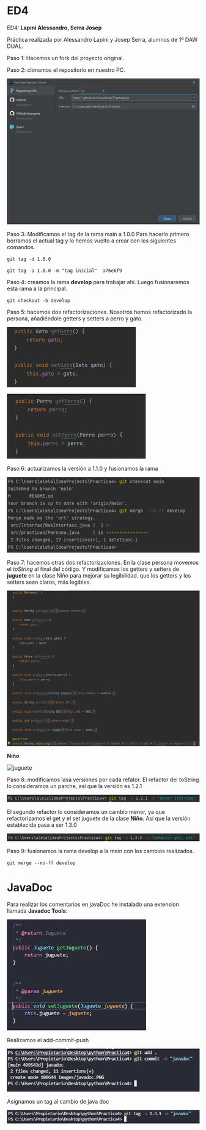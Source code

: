 # ED4 
ED4: **Lapini Alessandro, Serra Josep** 

Práctica realizada por Alessandro Lapini y Josep Serra, alumnos de 1º DAW DUAL.

Paso 1: Hacemos un fork del proyecto original.

Paso 2: clonamos el repositorio en nuestro PC.

![Segundo paso](./images/gitclone.png)

Paso 3: Modificamos el tag de la rama main a 1.0.0
Para hacerlo primero borramos el actual tag y lo hemos vuelto a crear con los siguientes comandos.
``` 
git tag -d 1.0.0
```
``` 
git tag -a 1.0.0 -m "tag inicial"  a76e6f9 
```

Paso 4: creamos la rama **develop** para trabajar ahí. Luego fusionaremos esta rama a la principal.

``` 
git checkout -b develop
```

Paso 5: hacemos dos refactorizaciones. Nosotros hemos refactorizado la persona, añadiéndole getters y setters a perro y gato.

![gato](./images/gato.png)

![perro](./images/perro.png)

Paso 6: actualizamos la versión a 1.1.0 y fusionamos la rama


![merge](./images/gitmerge1.png)

Paso 7: hacemos otras dos refactorizaciones. En la clase persona movemos el *toString* al final del código. Y modificamos los getters
y setters de **juguete** en la clase Niño para mejorar su legibilidad.
que los getters y los setters sean claros, más legibles.

![toString](./images/moverToString.png)

**Niño**

![juguete](./images/niño.png)

Paso 8: modificamos lasa versiones por cada refator. El refactor del toString lo consideramos un parche, así 
que la versión es 1.2.1

![version](./images/versionado1.png)

El segundo refactor lo consideramos un cambio menor, ya que refactorizamos el get y el set juguete de la clase **Niño**. Así que la versión establecida pasa a ser 1.3.0

![verson](./images/versionado2.png)

Paso 9: fusionamos la rama develop a la main con los cambios realizados.

````
git merge --no-ff develop
````

# JavaDoc

Para realizar los comentarios en javaDoc he instalado una extension llamada __Javadoc Tools__:

![javadoc](./images/javadoc.PNG)

Realizamos el add-commit-push

![javadoc](./images/javadoccom.PNG)

Asignamos un tag al cambio de java doc 

![javadoc](./images/tagjavadoc.PNG)

